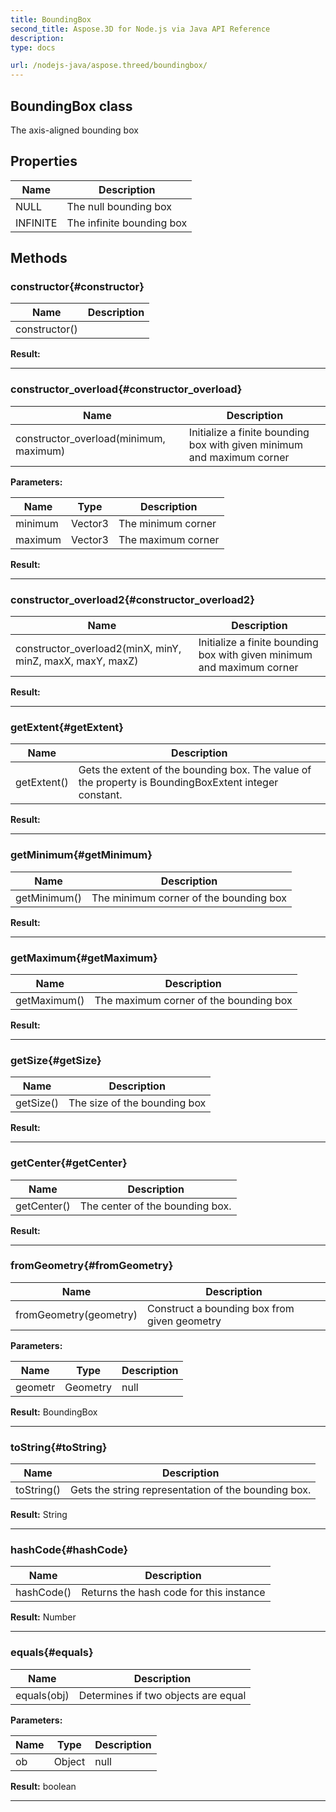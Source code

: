 ```yaml
---
title: BoundingBox 
second_title: Aspose.3D for Node.js via Java API Reference
description: 
type: docs

url: /nodejs-java/aspose.threed/boundingbox/
---
```

## BoundingBox class

  The axis-aligned bounding box


## Properties

| Name | Description |
| --- | --- |
| 	NULL | The null bounding box | 
| 	INFINITE | The infinite bounding box | 

## Methods

### constructor{#constructor}

| Name | Description |
| --- | --- |
| constructor() |  | 

 **Result:**



---


### constructor_overload{#constructor_overload}

| Name | Description |
| --- | --- |
| constructor_overload(minimum, maximum) | Initialize a finite bounding box with given minimum and maximum corner | 

 **Parameters:**

| Name | Type | Description |
| --- | --- | --- |
| minimum | Vector3 | The minimum corner |
| maximum | Vector3 | The maximum corner |

 **Result:**



---


### constructor_overload2{#constructor_overload2}

| Name | Description |
| --- | --- |
| constructor_overload2(minX, minY, minZ, maxX, maxY, maxZ) | Initialize a finite bounding box with given minimum and maximum corner | 

 **Result:**



---


### getExtent{#getExtent}

| Name | Description |
| --- | --- |
| getExtent() | Gets the extent of the bounding box. The value of the property is BoundingBoxExtent integer constant. | 

 **Result:**



---


### getMinimum{#getMinimum}

| Name | Description |
| --- | --- |
| getMinimum() | The minimum corner of the bounding box | 

 **Result:**



---


### getMaximum{#getMaximum}

| Name | Description |
| --- | --- |
| getMaximum() | The maximum corner of the bounding box | 

 **Result:**



---


### getSize{#getSize}

| Name | Description |
| --- | --- |
| getSize() | The size of the bounding box | 

 **Result:**



---


### getCenter{#getCenter}

| Name | Description |
| --- | --- |
| getCenter() | The center of the bounding box. | 

 **Result:**



---


### fromGeometry{#fromGeometry}

| Name | Description |
| --- | --- |
| fromGeometry(geometry) | Construct a bounding box from given geometry | 

 **Parameters:**

| Name | Type | Description |
| --- | --- | --- |
|  geometr | Geometry | null |

 **Result:**
BoundingBox


---


### toString{#toString}

| Name | Description |
| --- | --- |
| toString() | Gets the string representation of the bounding box. | 

 **Result:**
String


---


### hashCode{#hashCode}

| Name | Description |
| --- | --- |
| hashCode() | Returns the hash code for this instance | 

 **Result:**
Number


---


### equals{#equals}

| Name | Description |
| --- | --- |
| equals(obj) | Determines if two objects are equal | 

 **Parameters:**

| Name | Type | Description |
| --- | --- | --- |
|  ob | Object | null |

 **Result:**
boolean


---



